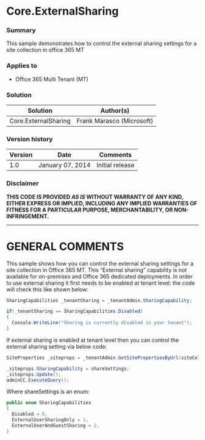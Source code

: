# Core.ExternalSharing #

### Summary ###
This sample demonstrates how to control the external sharing settings for a site collection in office 365 MT

### Applies to ###
-  Office 365 Multi Tenant (MT)


### Solution ###
Solution | Author(s)
---------|----------
Core.ExternalSharing | Frank Marasco (Microsoft)

### Version history ###
Version  | Date | Comments
---------| -----| --------
1.0  | January 07, 2014 | Initial release

### Disclaimer ###
**THIS CODE IS PROVIDED *AS IS* WITHOUT WARRANTY OF ANY KIND, EITHER EXPRESS OR IMPLIED, INCLUDING ANY IMPLIED WARRANTIES OF FITNESS FOR A PARTICULAR PURPOSE, MERCHANTABILITY, OR NON-INFRINGEMENT.**


----------

# GENERAL COMMENTS #
This sample shows how you can control the external sharing settings for a site collection in Office 365 MT. This “External sharing” capability is not available for on-premises and Office 365 dedicated deployments. In order to use external sharing it first needs to be enabled at tenant level: the code will check this like shown below:


```C#
SharingCapabilities _tenantSharing = _tenantAdmin.SharingCapability;

if(_tenantSharing == SharingCapabilities.Disabled)
{
  Console.WriteLine("Sharing is currently disabled in your tenant");
}

```

If external sharing is enabled at tenant level then you can control the external sharing setting via below code:


```C#
SiteProperties _siteprops = _tenantAdmin.GetSitePropertiesByUrl(siteCollectionURl, true);

_siteprops.SharingCapability = shareSettings;
_siteprops.Update();
adminCC.ExecuteQuery();


```

Where shareSettings is an enum:
```C#
public enum SharingCapabilities
{
  Disabled = 0,
  ExternalUserSharingOnly = 1,
  ExternalUserAndGuestSharing = 2,
}
```
